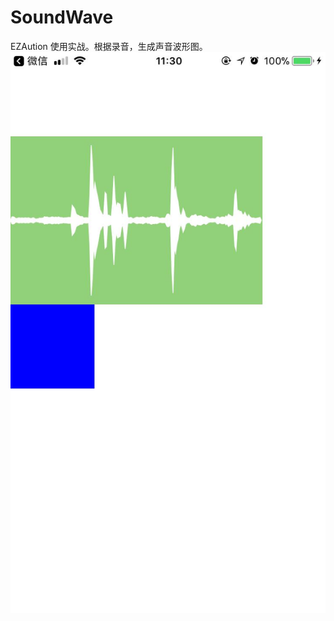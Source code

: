 # SoundWave
EZAution 使用实战。根据录音，生成声音波形图。
![image](https://github.com/wanyongjian/SoundWave/blob/master/ScreenShot/WechatIMG75.jpeg)
